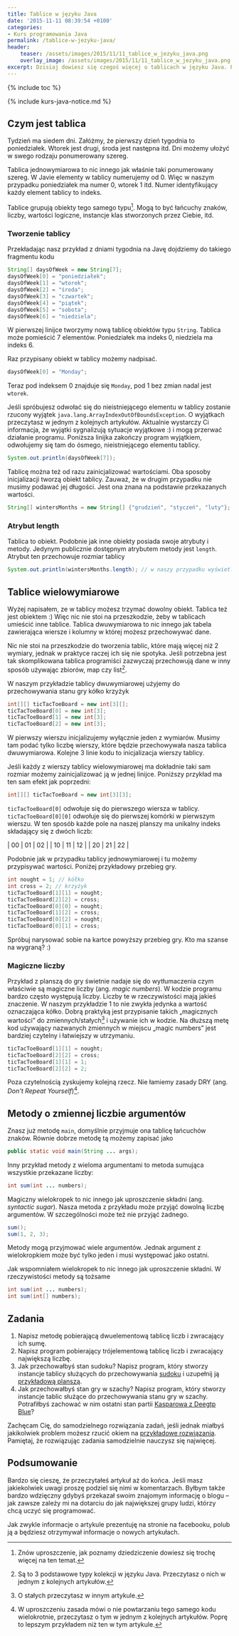 ```yaml
---
title: Tablice w języku Java
date: '2015-11-11 08:39:54 +0100'
categories:
- Kurs programowania Java
permalink: /tablice-w-jezyku-java/
header:
    teaser: /assets/images/2015/11/11_tablice_w_jezyku_java.png
    overlay_image: /assets/images/2015/11/11_tablice_w_jezyku_java.png
excerpt: Dzisiaj dowiesz się czegoś więcej o tablicach w języku Java. Przeczytasz czym są „Magic Numbers” i dlaczego są złe. Poznasz też metody o zmiennej liczbie argumentów. Na koniec czeka na Ciebie zestaw zadań do wykonania wraz z przykładowymi rozwiązaniami.
---
```


{% include toc %}


{% include kurs-java-notice.md %}

## Czym jest tablica
  
Tydzień ma siedem dni. Załóżmy, że pierwszy dzień tygodnia to poniedziałek. Wtorek jest drugi, środa jest następna itd. Dni możemy ułożyć w swego rodzaju ponumerowany szereg.

Tablica jednowymiarowa to nic innego jak właśnie taki ponumerowany szereg. W Javie elementy w tablicy numerujemy od 0. Więc w naszym przypadku poniedziałek ma numer 0, wtorek 1 itd. Numer identyfikujący każdy element tablicy to indeks.

Tablice grupują obiekty tego samego typu[^tablice]. Mogą to być łańcuchy znaków, liczby, wartości logiczne, instancje klas stworzonych przez Ciebie, itd.

[^tablice]: Znów uproszczenie, jak poznamy dziedziczenie dowiesz się trochę więcej na ten temat.

### Tworzenie tablicy
  
Przekładając nasz przykład z dniami tygodnia na Javę dojdziemy do takiego fragmentu kodu

```java
String[] daysOfWeek = new String[7];
daysOfWeek[0] = "poniedziałek";
daysOfWeek[1] = "wtorek";
daysOfWeek[2] = "środa";
daysOfWeek[3] = "czwartek";
daysOfWeek[4] = "piątek";
daysOfWeek[5] = "sobota";
daysOfWeek[6] = "niedziela";
```
  
W pierwszej linijce tworzymy nową tablicę obiektów typu `String`. Tablica może pomieścić 7 elementów. Poniedziałek ma indeks 0, niedziela ma indeks 6.

Raz przypisany obiekt w tablicy możemy nadpisać.

```java
daysOfWeek[0] = "Monday";
```
  
Teraz pod indeksem 0 znajduje się `Monday`, pod 1 bez zmian nadal jest `wtorek`.

Jeśli spróbujesz odwołać się do nieistniejącego elementu w tablicy zostanie rzucony wyjątek `java.lang.ArrayIndexOutOfBoundsException`. O wyjątkach przeczytasz w jednym z kolejnych artykułów. Aktualnie wystarczy Ci informacja, że wyjątki sygnalizują sytuacje wyjątkowe :) i mogą przerwać działanie programu. Poniższa linijka zakończy program wyjątkiem, odwołujemy się tam do ósmego, nieistniejącego elementu tablicy.

 ```java
System.out.println(daysOfWeek[7]);
```
  
Tablicę można też od razu zainicjalizować wartościami. Oba sposoby inicjalizacji tworzą obiekt tablicy. Zauważ, że w drugim przypadku nie musimy podawać jej długości. Jest ona znana na podstawie przekazanych wartości.

```java
String[] wintersMonths = new String[] {"grudzień", "styczeń", "luty"};
```
### Atrybut length
  
Tablica to obiekt. Podobnie jak inne obiekty posiada swoje atrybuty i metody. Jedynym publicznie dostępnym atrybutem metody jest `length`. Atrybut ten przechowuje rozmiar tablicy

```java
System.out.println(wintersMonths.length); // w naszy przypadku wyświetli 3
```

## Tablice wielowymiarowe
  
Wyżej napisałem, ze w tablicy możesz trzymać dowolny obiekt. Tablica też jest obiektem :) Więc nic nie stoi na przeszkodzie, żeby w tablicach umieścić inne tablice. Tablica dwuwymiarowa to nic innego jak tabela zawierająca wiersze i kolumny w której możesz przechowywać dane.

Nic nie stoi na przeszkodzie do tworzenia tablic, które mają więcej niż 2 wymiary, jednak w praktyce raczej ich się nie spotyka. Jeśli potrzebna jest tak skomplikowana tablica programiści zazwyczaj przechowują dane w inny sposób używając zbiorów, map czy list[^kolekcje].

[^kolekcje]: Są to 3 podstawowe typy kolekcji w języku Java. Przeczytasz o nich w jednym z kolejnych artykułów.

W naszym przykładzie tablicy dwuwymiarowej użyjemy do przechowywania stanu gry kółko krzyżyk

```java
int[][] ticTacToeBoard = new int[3][];
ticTacToeBoard[0] = new int[3];
ticTacToeBoard[1] = new int[3];
ticTacToeBoard[2] = new int[3];
```
  
W pierwszy wierszu inicjalizujemy wyłącznie jeden z wymiarów. Musimy tam podać tylko liczbę wierszy, które będzie przechowywała nasza tablica dwuwymiarowa. Kolejne 3 linie kodu to inicjalizacja wierszy tablicy.

Jeśli każdy z wierszy tablicy wielowymiarowej ma dokładnie taki sam rozmiar możemy zainicjalizować ją w jednej linijce. Poniższy przykład ma ten sam efekt jak poprzedni:

```java
int[][] ticTacToeBoard = new int[3][3];
```
  
`ticTacToeBoard[0]` odwołuje się do pierwszego wiersza w tablicy. `ticTacToeBoard[0][0]` odwołuje się do pierwszej komórki w pierwszym wierszu. W ten sposób każde pole na naszej planszy ma unikalny indeks składający się z dwóch liczb:

| 00 | 01 | 02 |
| 10 | 11 | 12 |
| 20 | 21 | 22 |
  
Podobnie jak w przypadku tablicy jednowymiarowej i tu możemy przypisywać wartości. Poniżej przykładowy przebieg gry.

```java
int nought = 1; // kółko
int cross = 2; // krzyżyk
ticTacToeBoard[1][1] = nought;
ticTacToeBoard[2][2] = cross;
ticTacToeBoard[0][0] = nought;
ticTacToeBoard[1][2] = cross;
ticTacToeBoard[0][2] = nought;
ticTacToeBoard[0][1] = cross;
```
  
Spróbuj narysować sobie na kartce powyższy przebieg gry. Kto ma szanse na wygraną? :)

### Magiczne liczby
  
Przykład z planszą do gry świetnie nadaje się do wytłumaczenia czym właściwie są magiczne liczby (ang. _magic numbers_). W kodzie programu bardzo często występują liczby. Liczby te w rzeczywistości mają jakieś znaczenie. W naszym przykładzie 1 to nie zwykła jedynka a wartość oznaczająca kółko. Dobrą praktyką jest przypisanie takich „magicznych wartości” do zmiennych/stałych[^stale] i używanie ich w kodzie. Na dłuższą metę kod używający nazwanych zmiennych w miejscu „magic numbers” jest bardziej czytelny i łatwiejszy w utrzymaniu.

[^stale]: O stałych przeczytasz w innym artykule.

```java
ticTacToeBoard[1][1] = nought;
ticTacToeBoard[2][2] = cross;
ticTacToeBoard[1][1] = 1;
ticTacToeBoard[2][2] = 2;
```
  
Poza czytelnością zyskujemy kolejną rzecz. Nie łamiemy zasady DRY (ang. _Don't Repeat Yourself_)[^dry].

[^dry]: W uproszczeniu zasada mówi o nie powtarzaniu tego samego kodu wielokrotnie, przeczytasz o tym w jednym z kolejnych artykułów. Poprę to lepszym przykładem niż ten w tym artykule.

## Metody o zmiennej liczbie argumentów
  
Znasz już metodę `main`, domyślnie przyjmuje ona tablicę łańcuchów znaków. Równie dobrze metodę tą możemy zapisać jako

```java
public static void main(String ... args);
```
  
Inny przykład metody z wieloma argumentami to metoda sumująca wszystkie przekazane liczby:

```java
int sum(int ... numbers);
```
  
Magiczny wielokropek to nic innego jak uproszczenie składni (ang. _syntactic sugar_). Nasza metoda z przykładu może przyjąć dowolną liczbę argumentów. W szczególności może też nie przyjąć żadnego.

```java
sum();
sum(1, 2, 3);
```
  
Metody mogą przyjmować wiele argumentów. Jednak argument z wielokropkiem może być tylko jeden i musi występować jako ostatni.

Jak wspomniałem wielokropek to nic innego jak uproszczenie składni. W rzeczywistości metody są tożsame

```java
int sum(int ... numbers);
int sum(int[] numbers);
```

## Zadania

1. Napisz metodę pobierającą dwuelementową tablicę liczb i zwracający ich sumę.
2. Napisz program pobierający trójelementową tablicę liczb i zwracający największą liczbę.
3. Jak przechowałbyś stan sudoku? Napisz program, który stworzy instancje tablicy służących do przechowywania [sudoku](https://pl.wikipedia.org/wiki/Sudoku) i uzupełnij ją [przykładową planszą](https://pl.wikipedia.org/wiki/Sudoku#/media/File:Sudoku_przyklad.png).
4. Jak przechowałbyś stan gry w szachy? Napisz program, który stworzy instancje tablic służące do przechowywania stanu gry w szachy. Potrafiłbyś zachować w nim ostatni stan partii [Kasparowa z Deegtp Blue](https://en.wikipedia.org/wiki/Deep_Blue_versus_Garry_Kasparov#Game_5_2)?
  
Zachęcam Cię, do samodzielnego rozwiązania zadań, jeśli jednak miałbyś jakikolwiek problem możesz rzucić okiem na [przykładowe rozwiązania](https://github.com/SamouczekProgramisty/KursJava/tree/master/04_tablice/src/main/java/pl/samouczekprogramisty/kursjava/arrays/exercise). Pamiętaj, że rozwiązując zadania samodzielnie nauczysz się najwięcej.

## Podsumowanie
  
Bardzo się cieszę, że przeczytałeś artykuł aż do końca. Jeśli masz jakiekolwiek uwagi proszę podziel się nimi w komentarzach. Byłbym także bardzo wdzięczny gdybyś przekazał swoim znajomym informację o blogu – jak zawsze zależy mi na dotarciu do jak największej grupy ludzi, którzy chcą uczyć się programować.

Jak zwykle informacje o artykule prezentuję na stronie na facebooku, polub ją a będziesz otrzymywał informacje o nowych artykułach.
